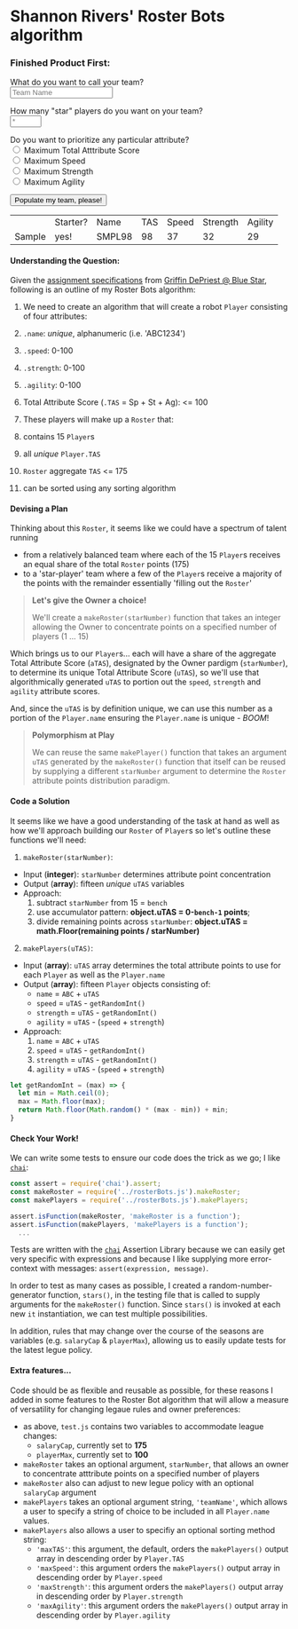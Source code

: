 # Shannon Rivers' Roster Bots algorithm

### Finished Product First:
<script src="./rosterApp.js" defer></script>
<script src="https://ajax.googleapis.com/ajax/libs/jquery/3.2.1/jquery.min.js"></script>

<form>
<p><label for="teamName">What do you want to call your team?</label>
<br/>
<input id="teamName" type="text" placeholder="Team Name"></p>

<p><label for="starNumber">How many "star" players do you want on your team?</label>
<br/>
<input id="starNumber" type="number" min="0" max="15" placeholder="*"></p>

<p>Do you want to prioritize any particular attribute?
<br/>
<label><input id="maxTAS" type="radio" value="maxTAS" name="sorting"> Maximum Total Atttribute Score</label>
<br/>
<label><input id="maxSpeed" type="radio" value="maxSpeed" name="sorting"> Maximum Speed</label>
<br/>
<label><input id="maxStrength" type="radio" value="maxStrength" name="sorting"> Maximum Strength</label>
<br/>
<label><input id="maxAgility" type="radio" value="maxAgility" name="sorting"> Maximum Agility</label>
</p>
<button type="submit" id="submit">Populate my team, please!</button>
</form>
<table id="team">
  <th>
    <td>Starter?</td>
    <td>Name</td>
    <td>TAS</td>
    <td>Speed</td>
    <td>Strength</td>
    <td>Agility</td>
  </th>
  <tr id="sample">
    <td>Sample</td>
    <td>yes!</td>
    <td>SMPL98</td>
    <td>98</td>
    <td>37</td>
    <td>32</td>
    <td>29</td>
  </tr>
  <tr id="0"></tr>
  <tr id="1"></tr>
  <tr id="2"></tr>
  <tr id="3"></tr>
  <tr id="4"></tr>
  <tr id="5"></tr>
  <tr id="6"></tr>
  <tr id="7"></tr>
  <tr id="8"></tr>
  <tr id="9"></tr>
  <tr id="10"></tr>
  <tr id="10"></tr>
  <tr id="11"></tr>
  <tr id="12"></tr>
  <tr id="13"></tr>
  <tr id="14"></tr>
</table>


#### Understanding the Question:
Given the [assignment specifications](./README.md) from [Griffin DePriest @ Blue Star](mailto:griffin.depriest@bluestarsports.com), following is an outline of my Roster Bots algorithm:

1. We need to create an algorithm that will create a robot `Player` consisting of four attributes:
  1. `.name`: _unique_, alphanumeric (i.e. 'ABC1234')
  2. `.speed`: 0-100
  3. `.strength`: 0-100
  4. `.agility`: 0-100
  5. Total Attribute Score (`.TAS` = Sp + St + Ag): <= 100

2. These players will make up a `Roster` that:
  1. contains 15 `Player`s
  2. all _unique_ `Player.TAS`
  3. `Roster` aggregate `TAS` <= 175
  4. can be sorted using any sorting algorithm

#### Devising a Plan
Thinking about this `Roster`, it seems like we could have a spectrum of talent running
  - from a relatively balanced team where each of the 15 `Player`s receives an equal share of the total `Roster` points (175)
  - to a 'star-player' team where a few of the `Player`s receive a majority of the points with the remainder essentially 'filling out the `Roster`'

>**Let's give the Owner a choice!**
>
>We'll create a `makeRoster(starNumber)` function that takes an integer allowing the Owner to concentrate points on a specified number of players (1 ... 15)

Which brings us to our `Player`s... each will have a share of the aggregate Total Attribute Score (`aTAS`), designated by the Owner pardigm (`starNumber`), to determine its unique Total Attribute Score (`uTAS`), so we'll use that algorithmically generated `uTAS` to portion out the `speed`, `strength` and `agility` attribute scores.

And, since the `uTAS` is by definition unique, we can use this number as a portion of the `Player.name` ensuring the `Player.name` is unique - _BOOM_!

>**Polymorphism at Play**
>
>We can reuse the same `makePlayer()` function that takes an argument `uTAS` generated by the `makeRoster()` function that itself can be reused by supplying a different `starNumber` argument to determine the `Roster` attribute points distribution paradigm.

#### Code a Solution
It seems like we have a good understanding of the task at hand as well as how we'll approach building our `Roster` of `Player`s so let's outline these functions we'll need:
1. `makeRoster(starNumber)`:
  + Input (**integer**): `starNumber` determines attribute point concentration
  + Output (**array**): fifteen _unique_ `uTAS` variables
  + Approach:
    1. subtract `starNumber` from 15 = `bench`
    2. use accumulator pattern: **object.uTAS = 0-`bench-1` points**;
    3. divide remaining points across `starNumber`:  **object.uTAS = math.Floor(remaining points / starNumber)**
2. `makePlayers(uTAS)`:
  + Input (**array**): `uTAS` array determines the total attribute points to use for each `Player` as well as the `Player.name`
  + Output (**array**): fifteen `Player` objects consisting of:
    + `name` = `ABC` + `uTAS`
    + `speed` = `uTAS` - `getRandomInt()`
    + `strength` = `uTAS` - `getRandomInt()`
    + `agility` = `uTAS` - (`speed` + `strength`)
  + Approach:
    1. `name` = `ABC` + `uTAS`
    2. `speed` = `uTAS` - `getRandomInt()`
    3. `strength` = `uTAS` - `getRandomInt()`
    4. `agility` = `uTAS` - (`speed` + `strength`)
```javascript
let getRandomInt = (max) => {
  let min = Math.ceil(0);
  max = Math.floor(max);
  return Math.floor(Math.random() * (max - min)) + min;
}
```

#### Check Your Work!
We can write some tests to ensure our code does the trick as we go; I like [`chai`](http://chaijs.com/):
```javascript
const assert = require('chai').assert;
const makeRoster = require('../rosterBots.js').makeRoster;
const makePlayers = require('../rosterBots.js').makePlayers;

assert.isFunction(makeRoster, 'makeRoster is a function');
assert.isFunction(makePlayers, 'makePlayers is a function');
  ...
```
Tests are written with the [`chai`](http://chaijs.com/) Assertion Library because we can easily get very specific with expressions and because I like supplying more error-context with messages: `assert(expression, message)`.

In order to test as many cases as possible, I created a random-number-generator function, `stars()`, in the testing file that is called to supply arguments for the `makeRoster()` function. Since `stars()` is invoked at each new `it` instantiation, we can test multiple possibilities.

In addition, rules that may change over the course of the seasons are variables (e.g. `salaryCap` & `playerMax`), allowing us to easily update tests for the latest legue policy.

#### Extra features...
Code should be as flexible and reusable as possible, for these reasons I added in some features to the Roster Bot algorithm that will allow a measure of versatility for changing legaue rules and owner preferences:
+ as above, `test.js` contains two variables to accommodate league changes:
  + `salaryCap`, currently set to **175**
  +  `playerMax`, currently set to **100**
+ `makeRoster` takes an optional argument, `starNumber`, that allows an owner to concentrate atttribute points on a specified number of players
+ `makeRoster` also can adjust to new legue policy with an optional `salaryCap` argument
+ `makePlayers` takes an optional argument string, `'teamName'`, which allows a user to specify a string of choice to be included in all `Player.name` values.
+ `makePlayers` also allows a user to specifiy an optional sorting method string:
  + `'maxTAS'`: this argument, the default, orders the `makePlayers()` output array in descending order by `Player.TAS`
  + `'maxSpeed'`: this argument orders the `makePlayers()` output array in descending order by `Player.speed`
  + `'maxStrength'`: this argument orders the `makePlayers()` output array in descending order by `Player.strength`
  + `'maxAgility'`: this argument orders the `makePlayers()` output array in descending order by `Player.agility`
